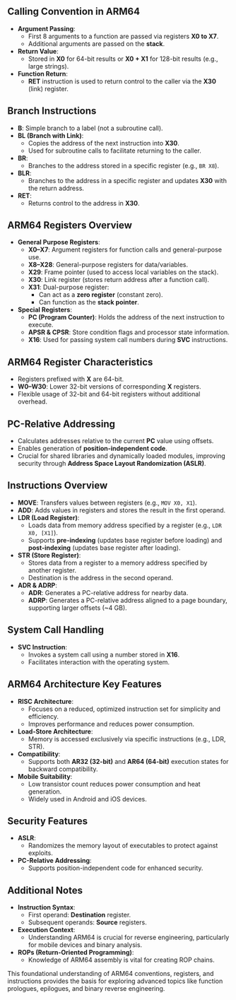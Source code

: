 ## Calling Convention in ARM64
- **Argument Passing**:
  - First 8 arguments to a function are passed via registers **X0 to X7**.
  - Additional arguments are passed on the **stack**.
- **Return Value**:
  - Stored in **X0** for 64-bit results or **X0 + X1** for 128-bit results (e.g., large strings).
- **Function Return**:
  - **RET** instruction is used to return control to the caller via the **X30** (link) register.

## Branch Instructions
- **B**: Simple branch to a label (not a subroutine call).
- **BL (Branch with Link)**:
  - Copies the address of the next instruction into **X30**.
  - Used for subroutine calls to facilitate returning to the caller.
- **BR**:
  - Branches to the address stored in a specific register (e.g., `BR X8`).
- **BLR**:
  - Branches to the address in a specific register and updates **X30** with the return address.
- **RET**:
  - Returns control to the address in **X30**.

## ARM64 Registers Overview
- **General Purpose Registers**:
  - **X0–X7**: Argument registers for function calls and general-purpose use.
  - **X8–X28**: General-purpose registers for data/variables.
  - **X29**: Frame pointer (used to access local variables on the stack).
  - **X30**: Link register (stores return address after a function call).
  - **X31**: Dual-purpose register:
    - Can act as a **zero register** (constant zero).
    - Can function as the **stack pointer**.
- **Special Registers**:
  - **PC (Program Counter)**: Holds the address of the next instruction to execute.
  - **APSR & CPSR**: Store condition flags and processor state information.
  - **X16**: Used for passing system call numbers during **SVC** instructions.

## ARM64 Register Characteristics
- Registers prefixed with **X** are 64-bit.
- **W0–W30**: Lower 32-bit versions of corresponding **X** registers.
- Flexible usage of 32-bit and 64-bit registers without additional overhead.

## PC-Relative Addressing
- Calculates addresses relative to the current **PC** value using offsets.
- Enables generation of **position-independent code**.
- Crucial for shared libraries and dynamically loaded modules, improving security through **Address Space Layout Randomization (ASLR)**.

## Instructions Overview
- **MOVE**: Transfers values between registers (e.g., `MOV X0, X1`).
- **ADD**: Adds values in registers and stores the result in the first operand.
- **LDR (Load Register)**:
  - Loads data from memory address specified by a register (e.g., `LDR X0, [X1]`).
  - Supports **pre-indexing** (updates base register before loading) and **post-indexing** (updates base register after loading).
- **STR (Store Register)**:
  - Stores data from a register to a memory address specified by another register.
  - Destination is the address in the second operand.
- **ADR & ADRP**:
  - **ADR**: Generates a PC-relative address for nearby data.
  - **ADRP**: Generates a PC-relative address aligned to a page boundary, supporting larger offsets (~4 GB).

## System Call Handling
- **SVC Instruction**:
  - Invokes a system call using a number stored in **X16**.
  - Facilitates interaction with the operating system.

## ARM64 Architecture Key Features
- **RISC Architecture**:
  - Focuses on a reduced, optimized instruction set for simplicity and efficiency.
  - Improves performance and reduces power consumption.
- **Load-Store Architecture**:
  - Memory is accessed exclusively via specific instructions (e.g., LDR, STR).
- **Compatibility**:
  - Supports both **AR32 (32-bit)** and **AR64 (64-bit)** execution states for backward compatibility.
- **Mobile Suitability**:
  - Low transistor count reduces power consumption and heat generation.
  - Widely used in Android and iOS devices.

## Security Features
- **ASLR**:
  - Randomizes the memory layout of executables to protect against exploits.
- **PC-Relative Addressing**:
  - Supports position-independent code for enhanced security.

## Additional Notes
- **Instruction Syntax**:
  - First operand: **Destination** register.
  - Subsequent operands: **Source** registers.
- **Execution Context**:
  - Understanding ARM64 is crucial for reverse engineering, particularly for mobile devices and binary analysis.
- **ROPs (Return-Oriented Programming)**:
  - Knowledge of ARM64 assembly is vital for creating ROP chains.

This foundational understanding of ARM64 conventions, registers, and instructions provides the basis for exploring advanced topics like function prologues, epilogues, and binary reverse engineering.
